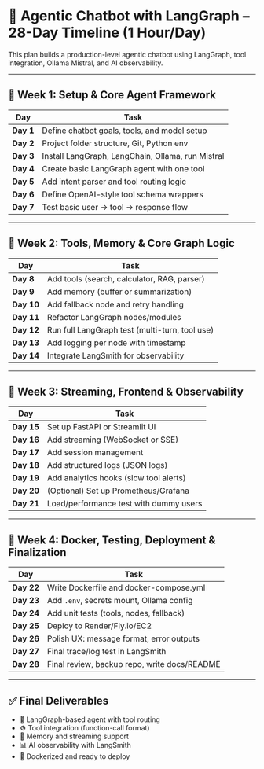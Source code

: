 # 🧠 Agentic Chatbot with LangGraph – 28-Day Timeline (1 Hour/Day)

This plan builds a production-level agentic chatbot using LangGraph, tool integration, Ollama Mistral, and AI observability.

---

## 📅 Week 1: Setup & Core Agent Framework

| Day | Task |
|-----|------|
| **Day 1** | Define chatbot goals, tools, and model setup |
| **Day 2** | Project folder structure, Git, Python env |
| **Day 3** | Install LangGraph, LangChain, Ollama, run Mistral |
| **Day 4** | Create basic LangGraph agent with one tool |
| **Day 5** | Add intent parser and tool routing logic |
| **Day 6** | Define OpenAI-style tool schema wrappers |
| **Day 7** | Test basic user → tool → response flow |

---

## 📅 Week 2: Tools, Memory & Core Graph Logic

| Day | Task |
|-----|------|
| **Day 8** | Add tools (search, calculator, RAG, parser) |
| **Day 9** | Add memory (buffer or summarization) |
| **Day 10** | Add fallback node and retry handling |
| **Day 11** | Refactor LangGraph nodes/modules |
| **Day 12** | Run full LangGraph test (multi-turn, tool use) |
| **Day 13** | Add logging per node with timestamp |
| **Day 14** | Integrate LangSmith for observability |

---

## 📅 Week 3: Streaming, Frontend & Observability

| Day | Task |
|-----|------|
| **Day 15** | Set up FastAPI or Streamlit UI |
| **Day 16** | Add streaming (WebSocket or SSE) |
| **Day 17** | Add session management |
| **Day 18** | Add structured logs (JSON logs) |
| **Day 19** | Add analytics hooks (slow tool alerts) |
| **Day 20** | (Optional) Set up Prometheus/Grafana |
| **Day 21** | Load/performance test with dummy users |

---

## 📅 Week 4: Docker, Testing, Deployment & Finalization

| Day | Task |
|-----|------|
| **Day 22** | Write Dockerfile and docker-compose.yml |
| **Day 23** | Add `.env`, secrets mount, Ollama config |
| **Day 24** | Add unit tests (tools, nodes, fallback) |
| **Day 25** | Deploy to Render/Fly.io/EC2 |
| **Day 26** | Polish UX: message format, error outputs |
| **Day 27** | Final trace/log test in LangSmith |
| **Day 28** | Final review, backup repo, write docs/README |

---

## ✅ Final Deliverables
- 🧠 LangGraph-based agent with tool routing
- ⚙️ Tool integration (function-call format)
- 🧾 Memory and streaming support
- 📊 AI observability with LangSmith
- 🐳 Dockerized and ready to deploy
